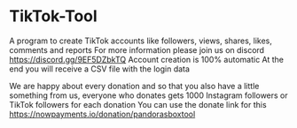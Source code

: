 # TikTok-Tool
A program to create TikTok accounts like followers, views, shares, likes, comments and reports 
For more information please join us on discord https://discord.gg/9EF5DZbkTQ
Account creation is 100% automatic At the end you will receive a CSV file with the login data

We are happy about every donation and so that you also have a little something from us, everyone who donates gets 1000 Instagram followers or TikTok followers for each donation
You can use the donate link for this
https://nowpayments.io/donation/pandorasboxtool
